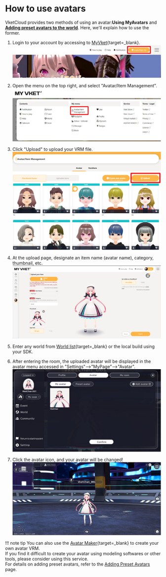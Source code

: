 # How to use avatars
VketCloud provides two methods of using an avatar:**Using MyAvatars** and **[Adding preset avatars to the world](../WorldMakingGuide/PresetAvatar.md)**. Here, we'll explain how to use the former.

1. Login to your account by accessing to [MyVket](https://vket.com/){target=_blank}.
![SetupAvatar_1](./img/SetupAvatar_1_en.jpg)
  
2. Open the menu on the top right, and select "Avatar/Item Management".
![SetupAvatar_2](./img/SetupAvatar_2_en.jpg)

3. Click "Upload" to upload your VRM file.  
![SetupAvatar_3](./img/SetupAvatar_3_en.jpg)

4. At the upload page, designate an item name (avatar name), category, thumbnail, etc.
![SetupAvatar_4](./img/SetupAvatar_4_en.jpg)

5. Enter any world from [World list](https://vket.com/world){target=_blank} or the local build using your SDK.

6. After entering the room, the uploaded avatar will be displayed in the avatar menu accessed in "Settings"-->"MyPage"-->"Avatar".
![SetupAvatar_5](./img/SetupAvatar_5_en.jpg)

7.  Click the avatar icon, and your avatar will be changed!
![SetupAvatar_6](./img/SetupAvatar_6.jpg)

!!! note tip
    You can also use the [Avatar Maker](https://avatarmaker.vket.com/edit/){target=_blank} to create your own avatar VRM.<br> 
    If you find it difficult to create your avatar using modeling softwares or other tools, please consider using this service.<br>
    For details on adding preset avatars, refer to the [Adding Preset Avatars](../WorldMakingGuide/PresetAvatar.md) page.
